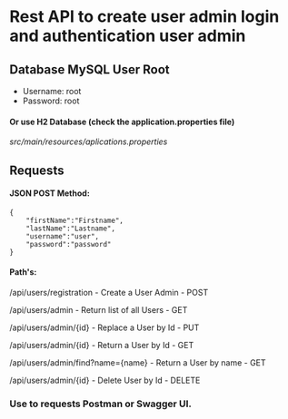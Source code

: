 # Rest API to create user admin login and authentication user admin

## Database MySQL User Root
- Username: root
- Password: root

#### Or use H2 Database (check the application.properties file)

*src/main/resources/aplications.properties*

## Requests

#### JSON POST Method:
```
{
    "firstName":"Firstname",
    "lastName":"Lastname",
    "username":"user",
    "password":"password"
}
```

#### Path's:

/api/users/registration - Create a User Admin - POST

/api/users/admin - Return list of all Users - GET 

/api/users/admin/{id} - Replace a User by Id - PUT

/api/users/admin/{id} - Return a User by Id - GET

/api/users/admin/find?name={name} - Return a User by name - GET

/api/users/admin/{id} - Delete User by Id - DELETE

### Use to requests Postman or Swagger UI.
